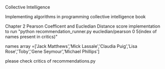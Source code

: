 Collective Intelligence

Implementing algorithms in programming collective intelligence book

Chapter 2
Pearson Coefficent and Eucledian Distance score implementation
to run "python recommendation_runner.py eucledian/pearson 0 5(index of names present in critics)"

names array =['Jack Matthews','Mick Lassale','Claudia Puig','Lisa Rose','Toby','Gene Seymour','Michael Phillips']

please check critics of recommendations.py
